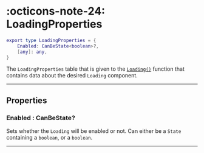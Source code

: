<h1 class="api-header" markdown>
    <span class="api-icon" markdown>:octicons-note-24:</span>
    <span class="api-title">LoadingProperties</span>
</h1>

```lua
export type LoadingProperties = {
	Enabled: CanBeState<boolean>?,
	[any]: any,
}
```

The `LoadingProperties` table that is given to the [`Loading()`](../members/Loading.md) function that contains data about the desired `Loading` component.

----

## Properties

<h3 markdown>
	Enabled
	<span class="api-property-type">
		: CanBeState<boolean>?
	</span>
</h3>

Sets whether the `Loading` will be enabled or not. Can either be a `State` containing a `boolean`, or a `boolean`.

----